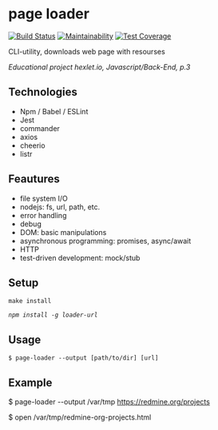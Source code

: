 # page loader

[![Build Status](https://travis-ci.org/Yorickov/loader-url.svg?branch=master)](https://travis-ci.org/Yorickov/loader-url)
[![Maintainability](https://api.codeclimate.com/v1/badges/055c996cec56e5d54631/maintainability)](https://codeclimate.com/github/Yorickov/loader-url/maintainability)
[![Test Coverage](https://api.codeclimate.com/v1/badges/055c996cec56e5d54631/test_coverage)](https://codeclimate.com/github/Yorickov/loader-url/test_coverage)

CLI-utility, downloads web page with resourses

*Educational project hexlet.io, Javascript/Back-End, p.3*

## Technologies
- Npm / Babel / ESLint
- Jest
- commander
- axios
- cheerio
- listr

## Feautures
- file system I/O
- nodejs: fs, url, path, etc.
- error handling
- debug
- DOM: basic manipulations
- asynchronous programming: promises, async/await
- HTTP
- test-driven development: mock/stub

## Setup
`make install`

*`npm install -g loader-url`*

## Usage
`$ page-loader --output [path/to/dir] [url]`

## Example
$ page-loader --output /var/tmp https://redmine.org/projects

$ open /var/tmp/redmine-org-projects.html
